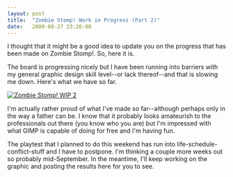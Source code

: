 ```yaml
---
layout: post
title:  "Zombie Stomp! Work in Progress (Part 2)"
date:   2009-08-27 23:26:00
---
```


I thought that it might be a good idea to update you on the progress that has
been made on Zombie Stomp!. So, here it is.

The board is progressing nicely but I have been running into barriers with my
general graphic design skill level--or lack thereof--and that is slowing me
down. Here's what we have so far.

[![Zombie Stomp! WIP 2](http://files.guyroyse.com/zombie-stomp/zombie-stomp-gameboard-wip-2-small.jpg)](http://files.guyroyse.com/zombie-stomp/zombie-stomp-gameboard-wip-2.jpg)

I'm actually rather proud of what I've made so far--although perhaps only in
the way a father can be. I know that it probably looks amateurish to the
professionals out there (you know who you are) but I'm impressed with what GIMP
is capable of doing for free and I'm having fun.

The playtest that I planned to do this weekend has run into
life-schedule-conflict-stuff and I have to postpone. I'm thinking a couple more
weeks out so probably mid-September. In the meantime, I'll keep working on the
graphic and posting the results here for you to see.

